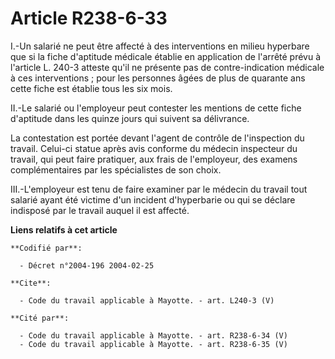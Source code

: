 # Article R238-6-33

I.-Un salarié ne peut être affecté à des interventions en milieu hyperbare que si la fiche d'aptitude médicale établie en
application de l'arrêté prévu à l'article L. 240-3 atteste qu'il ne présente pas de contre-indication médicale à ces
interventions ; pour les personnes âgées de plus de quarante ans cette fiche est établie tous les six mois. 

II.-Le salarié ou l'employeur peut contester les mentions de cette fiche d'aptitude dans les quinze jours qui suivent sa
délivrance. 

La contestation est portée devant l'agent de contrôle de l'inspection du travail. Celui-ci statue après avis conforme du
médecin inspecteur du travail, qui peut faire pratiquer, aux frais de l'employeur, des examens complémentaires par les
spécialistes de son choix. 

III.-L'employeur est tenu de faire examiner par le médecin du travail tout salarié ayant été victime d'un incident
d'hyperbarie ou qui se déclare indisposé par le travail auquel il est affecté.

**Liens relatifs à cet article**

	**Codifié par**:

	  - Décret n°2004-196 2004-02-25

	**Cite**:

	  - Code du travail applicable à Mayotte. - art. L240-3 (V)

	**Cité par**:

	  - Code du travail applicable à Mayotte. - art. R238-6-34 (V)
	  - Code du travail applicable à Mayotte. - art. R238-6-35 (V)
